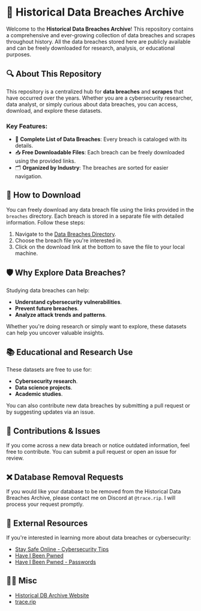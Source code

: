 # 📂 Historical Data Breaches Archive

Welcome to the **Historical Data Breaches Archive**! This repository contains a comprehensive and ever-growing collection of data breaches and scrapes throughout history. All the data breaches stored here are publicly available and can be freely downloaded for research, analysis, or educational purposes.

## 🔍 About This Repository

This repository is a centralized hub for **data breaches** and **scrapes** that have occurred over the years. Whether you are a cybersecurity researcher, data analyst, or simply curious about data breaches, you can access, download, and explore these datasets.

### Key Features:
- 📜 **Complete List of Data Breaches**: Every breach is cataloged with its details.
- 📥 **Free Downloadable Files**: Each breach can be freely downloaded using the provided links.
- 🗂️ **Organized by Industry**: The breaches are sorted for easier navigation.

## 🚀 How to Download

You can freely download any data breach file using the links provided in the `breaches` directory. Each breach is stored in a separate file with detailed information. Follow these steps:

1. Navigate to the [Data Breaches Directory](./breaches).
2. Choose the breach file you're interested in.
3. Click on the download link at the bottom to save the file to your local machine.

## 🛡️ Why Explore Data Breaches?

Studying data breaches can help:
- **Understand cybersecurity vulnerabilities**.
- **Prevent future breaches**.
- **Analyze attack trends and patterns**.

Whether you're doing research or simply want to explore, these datasets can help you uncover valuable insights.

## 📚 Educational and Research Use

These datasets are free to use for:
- **Cybersecurity research**.
- **Data science projects**.
- **Academic studies**.
  
You can also contribute new data breaches by submitting a pull request or by suggesting updates via an issue.

## 🔧 Contributions & Issues

If you come across a new data breach or notice outdated information, feel free to contribute. You can submit a pull request or open an issue for review.

## ❌ Database Removal Requests

If you would like your database to be removed from the Historical Data Breaches Archive, please contact me on Discord at `@trace.rip`. I will process your request promptly.

## 🔗 External Resources

If you're interested in learning more about data breaches or cybersecurity:
- [Stay Safe Online - Cybersecurity Tips](https://staysafeonline.org)
- [Have I Been Pwned](https://haveibeenpwned.com)
- [Have I Been Pwned - Passwords](https://haveibeenpwned.com/Passwords)

## 🤷‍♀️ Misc

- [Historical DB Archive Website](https://youreironic.github.io/Historical-Data-Breaches-Archive)
- [trace.rip](https://trace.rip)